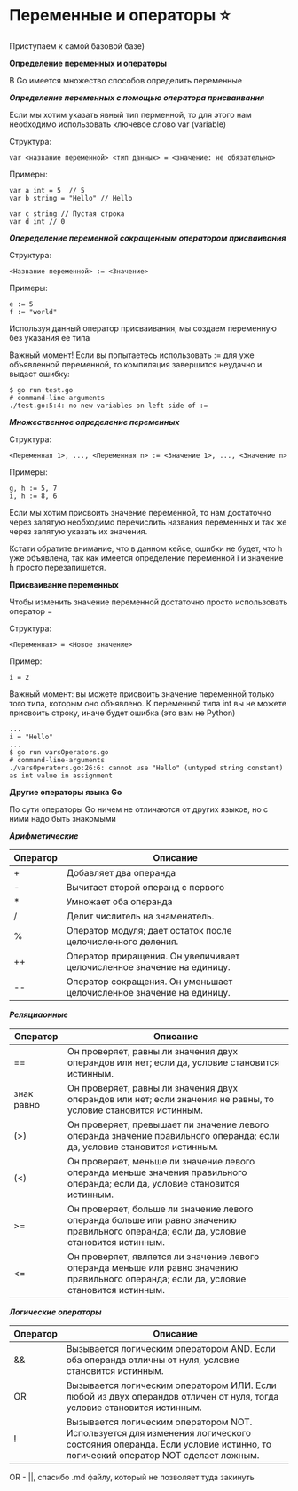 # Переменные и операторы ⭐️

Приступаем к самой базовой базе)

**Определение переменных и операторы**

В Go имеется множество способов определить переменные

***Определение переменных с помощью оператора присваивания***

Если мы хотим указать явный тип перменной, то для этого нам необходимо использовать ключевое слово var (variable)

Структура:
``` 
var <название переменной> <тип данных> = <значение: не обязательно>
```

Примеры:
``` 
var a int = 5  // 5
var b string = "Hello" // Hello

var c string // Пустая строка
var d int // 0
```

***Опеределение переменной сокращенным оператором присваивания***

Структура:
```
<Название переменной> := <Значение>
```

Примеры:
``` 
e := 5
f := "world"
```

Используя данный оператор присваивания, мы создаем переменную без указания ее типа

Важный момент! Если вы попытаетесь использовать := для уже объявленной переменной, то компиляция завершится неудачно и
выдаст ошибку:

``` 
$ go run test.go
# command-line-arguments
./test.go:5:4: no new variables on left side of :=
```

***Множественное определение переменных***

Структура:
``` 
<Переменная 1>, ..., <Переменная n> := <Значение 1>, ..., <Значение n>
```

Примеры:
``` 
g, h := 5, 7
i, h := 8, 6
```

Если мы хотим присвоить значение переменной, то нам достаточно через запятую необходимо перечислить названия переменных
и так же через запятую указать их значения.

Кстати обратите внимание, что в данном кейсе, ошибки не будет, что h уже объявлена, так как имеется определение
переменной i и значение h просто перезапишется.

**Присваивание переменных**

Чтобы изменить значение переменной достаточно просто использовать оператор =

Структура:
```
<Переменная> = <Новое значение>
```

Пример:
``` 
i = 2
```

Важный момент: вы можете присвоить значение переменной только того типа, которым оно объявлено.
К переменной типа int вы не можете присвоить строку, иначе будет ошибка (это вам не Python)

``` 
...
i = "Hello"
...
$ go run varsOperators.go
# command-line-arguments
./varsOperators.go:26:6: cannot use "Hello" (untyped string constant) as int value in assignment
```

**Другие операторы языка Go** 

По сути операторы Go ничем не отличаются от других языков, но с ними надо быть знакомыми

***Арифметические***

| Оператор | Описание                                                     |
|----------|--------------------------------------------------------------|
| +        | Добавляет два операнда                                       |
| -        | Вычитает второй операнд с первого                            |
| *        | Умножает оба операнда                                        |
| /        | Делит числитель на знаменатель.                              |
| %        | Оператор модуля; дает остаток после целочисленного деления.  |
| ++       | Оператор приращения. Он увеличивает целочисленное значение на единицу.|
| --       | Оператор сокращения. Он уменьшает целочисленное значение на единицу.|

***Реляциаонные***

| Оператор   | Описание                                                     |
|------------|--------------------------------------------------------------|
| ==         | Он проверяет, равны ли значения двух операндов или нет; если да, условие становится истинным.                                     |
| знак равно | Он проверяет, равны ли значения двух операндов или нет; если значения не равны, то условие становится истинным.                          |
| (>)        | Он проверяет, превышает ли значение левого операнда значение правильного операнда; если да, условие становится истинным.                                        |
| (<)        | Он проверяет, меньше ли значение левого операнда меньше значения правильного операнда; если да, условие становится истинным.                              |
| >=         | Он проверяет, больше ли значение левого операнда больше или равно значению правильного операнда; если да, условие становится истинным.                                   |
| <=         | Он проверяет, является ли значение левого операнда меньше или равно значению правильного операнда; если да, условие становится истинным.                            |

***Логические операторы***

| Оператор | Описание                                                     |
|----------|--------------------------------------------------------------|
| &&       | Вызывается логическим оператором AND. Если оба операнда отличны от нуля, условие становится истинным.                                      |
| OR       | Вызывается логическим оператором ИЛИ. Если любой из двух операндов отличен от нуля, тогда условие становится истинным.                           |
| !        | Вызывается логическим оператором NOT. Используется для изменения логического состояния операнда. Если условие истинно, то логический оператор NOT сделает ложным.                                        |

OR - ||, спасибо .md файлу, который не позволяет туда закинуть
